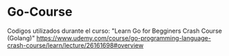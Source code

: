 # Go-Course
Codigos utilizados durante el curso: "Learn Go for Begginers Crash Course (Golang)" https://www.udemy.com/course/go-programming-language-crash-course/learn/lecture/26161698#overview

